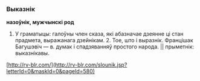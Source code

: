 ### Выказнік
**назоўнік, мужчынскі род**

1. У граматыцы: галоўны член сказа, які абазначае дзеянне ці стан прадмета, выражанага дзейнікам. 2. Тое, што і выразнік. Францішак Багушэвіч — в. думак і спадзяванняў простого народа. || прыметнік: выказнікавы.

<a rel="author">[http://rv-blr.com/](http://rv-blr.com/slounik.jsp?letterId=0&maskId=0&pageId=580)</a>
